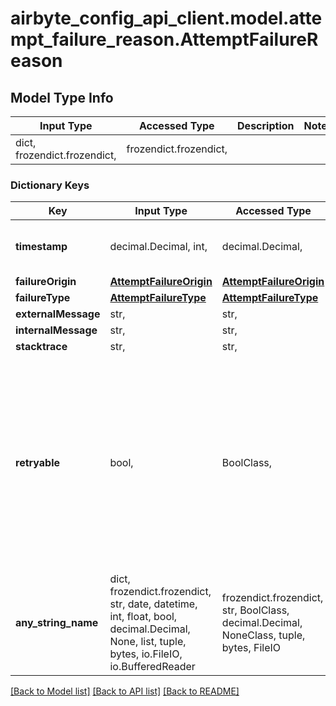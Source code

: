# airbyte_config_api_client.model.attempt_failure_reason.AttemptFailureReason

## Model Type Info
Input Type | Accessed Type | Description | Notes
------------ | ------------- | ------------- | -------------
dict, frozendict.frozendict,  | frozendict.frozendict,  |  | 

### Dictionary Keys
Key | Input Type | Accessed Type | Description | Notes
------------ | ------------- | ------------- | ------------- | -------------
**timestamp** | decimal.Decimal, int,  | decimal.Decimal,  |  | value must be a 64 bit integer
**failureOrigin** | [**AttemptFailureOrigin**](AttemptFailureOrigin.md) | [**AttemptFailureOrigin**](AttemptFailureOrigin.md) |  | [optional] 
**failureType** | [**AttemptFailureType**](AttemptFailureType.md) | [**AttemptFailureType**](AttemptFailureType.md) |  | [optional] 
**externalMessage** | str,  | str,  |  | [optional] 
**internalMessage** | str,  | str,  |  | [optional] 
**stacktrace** | str,  | str,  |  | [optional] 
**retryable** | bool,  | BoolClass,  | True if it is known that retrying may succeed, e.g. for a transient failure. False if it is known that a retry will not succeed, e.g. for a configuration issue. If not set, retryable status is not well known. | [optional] 
**any_string_name** | dict, frozendict.frozendict, str, date, datetime, int, float, bool, decimal.Decimal, None, list, tuple, bytes, io.FileIO, io.BufferedReader | frozendict.frozendict, str, BoolClass, decimal.Decimal, NoneClass, tuple, bytes, FileIO | any string name can be used but the value must be the correct type | [optional]

[[Back to Model list]](../../README.md#documentation-for-models) [[Back to API list]](../../README.md#documentation-for-api-endpoints) [[Back to README]](../../README.md)

